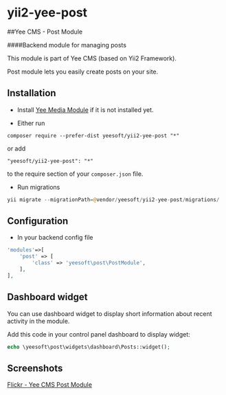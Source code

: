 # yii2-yee-post

##Yee CMS - Post Module

####Backend module for managing posts 

This module is part of Yee CMS (based on Yii2 Framework).

Post module lets you easily create posts on your site. 

Installation
------------

- Install [Yee Media Module](https://github.com/yeesoft/yii2-yee-media) if it is not installed yet.

- Either run

```
composer require --prefer-dist yeesoft/yii2-yee-post "*"
```

or add

```
"yeesoft/yii2-yee-post": "*"
```

to the require section of your `composer.json` file.

- Run migrations

```php
yii migrate --migrationPath=@vendor/yeesoft/yii2-yee-post/migrations/
```

Configuration
------
- In your backend config file

```php
'modules'=>[
	'post' => [
		'class' => 'yeesoft\post\PostModule',
	],
],
```

Dashboard widget
-------  

You can use dashboard widget to display short information about recent activity in the module.

Add this code in your control panel dashboard to display widget:
```php
echo \yeesoft\post\widgets\dashboard\Posts::widget();
```

Screenshots
-------  

[Flickr - Yee CMS Post Module](https://www.flickr.com/photos/134050409@N07/sets/72157656324703598)
